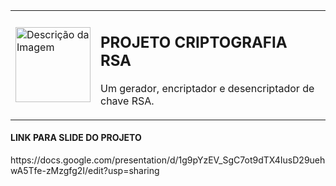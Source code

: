 <table>
  <tr>
    <td>
      <img src="https://github.com/user-attachments/assets/e1f0c3ad-6f3f-4d62-b60e-1125c1d4b26f" alt="Descrição da Imagem" width="120"/>
    </td>
    <td>
      <h2>PROJETO CRIPTOGRAFIA RSA</h2>
      <p>Um gerador, encriptador e desencriptador de chave RSA.</p>
    </td>
  </tr>
</table>

<h4> LINK PARA SLIDE DO PROJETO </h4>
https://docs.google.com/presentation/d/1g9pYzEV_SgC7ot9dTX4IusD29uehwA5Tfe-zMzgfg2I/edit?usp=sharing
